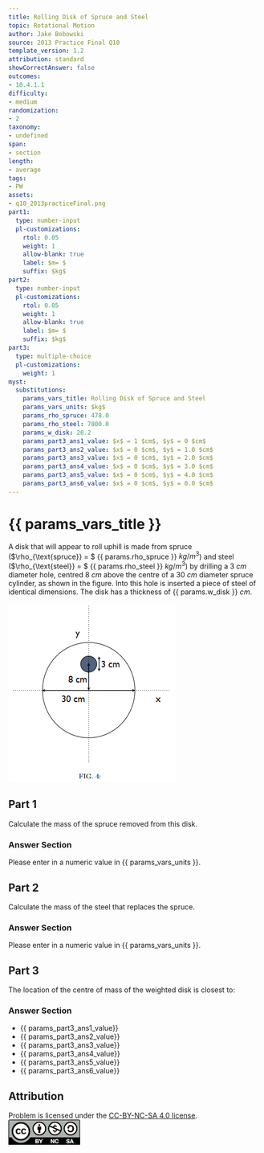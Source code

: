 ```yaml
---
title: Rolling Disk of Spruce and Steel
topic: Rotational Motion
author: Jake Bobowski
source: 2013 Practice Final Q10
template_version: 1.2
attribution: standard
showCorrectAnswer: false
outcomes:
- 10.4.1.1
difficulty:
- medium
randomization:
- 2
taxonomy:
- undefined
span:
- section
length:
- average
tags:
- PW
assets:
- q10_2013practiceFinal.png
part1:
  type: number-input
  pl-customizations:
    rtol: 0.05
    weight: 1
    allow-blank: true
    label: $m= $
    suffix: $kg$
part2:
  type: number-input
  pl-customizations:
    rtol: 0.05
    weight: 1
    allow-blank: true
    label: $m= $
    suffix: $kg$
part3:
  type: multiple-choice
  pl-customizations:
    weight: 1
myst:
  substitutions:
    params_vars_title: Rolling Disk of Spruce and Steel
    params_vars_units: $kg$
    params_rho_spruce: 478.0
    params_rho_steel: 7800.0
    params_w_disk: 20.2
    params_part3_ans1_value: $x$ = 1 $cm$, $y$ = 0 $cm$
    params_part3_ans2_value: $x$ = 0 $cm$, $y$ = 1.0 $cm$
    params_part3_ans3_value: $x$ = 0 $cm$, $y$ = 2.0 $cm$
    params_part3_ans4_value: $x$ = 0 $cm$, $y$ = 3.0 $cm$
    params_part3_ans5_value: $x$ = 0 $cm$, $y$ = 4.0 $cm$
    params_part3_ans6_value: $x$ = 0 $cm$, $y$ = 0.0 $cm$
---
```

# {{ params_vars_title }}
A disk that will appear to roll uphill is made from spruce ($\rho\_{\text{spruce}} = $ {{ params.rho_spruce }} $kg/m^3$) and steel ($\rho\_{\text{steel}} = $ {{ params.rho_steel }} $kg/m^3$) by drilling a 3 $cm$ diameter hole, centred 8 $cm$ above the centre of a 30 $cm$ diameter spruce cylinder, as shown in the figure.  Into this hole is inserted a piece of steel of identical dimensions.  The disk has a thickness of {{ params.w_disk }} $cm$.

<img alt="The figure shows a disk centred at the origin of a cartesian plane with diameter 30 cm. There is a hole of diameter 3cm centred 8 cm above the centre of the disk." src="q10_2013practiceFinal.png">

## Part 1

Calculate the mass of the spruce removed from this disk.

### Answer Section

Please enter in a numeric value in {{ params_vars_units }}.

## Part 2

Calculate the mass of the steel that replaces the spruce.

### Answer Section

Please enter in a numeric value in {{ params_vars_units }}.

## Part 3

The location of the centre of mass of the weighted disk is closest to:

### Answer Section

- {{ params_part3_ans1_value}}
- {{ params_part3_ans2_value}}
- {{ params_part3_ans3_value}}
- {{ params_part3_ans4_value}}
- {{ params_part3_ans5_value}}
- {{ params_part3_ans6_value}}

## Attribution

Problem is licensed under the [CC-BY-NC-SA 4.0 license](https://creativecommons.org/licenses/by-nc-sa/4.0/).<br> ![The Creative Commons 4.0 license requiring attribution-BY, non-commercial-NC, and share-alike-SA license.](https://raw.githubusercontent.com/firasm/bits/master/by-nc-sa.png)